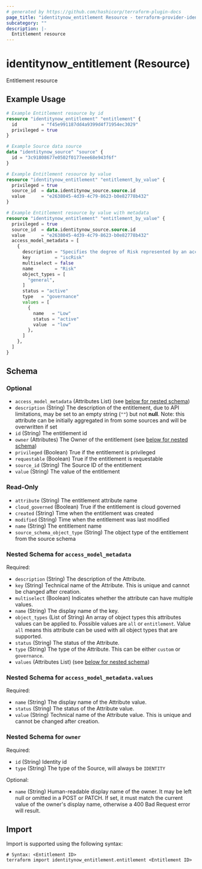 ```yaml
---
# generated by https://github.com/hashicorp/terraform-plugin-docs
page_title: "identitynow_entitlement Resource - terraform-provider-identitynow"
subcategory: ""
description: |-
  Entitlement resource
---
```


# identitynow_entitlement (Resource)

Entitlement resource

## Example Usage

```terraform
# Example Entitlement resource by id
resource "identitynow_entitlement" "entitlement" {
  id         = "f45e991187dd4a9399d4f71954ec3029"
  privileged = true
}

# Example Source data source
data "identitynow_source" "source" {
  id = "3c91808677e0502f0177eee68e943f6f"
}

# Example Entitlement resource by value
resource "identitynow_entitlement" "entitlement_by_value" {
  privileged = true
  source_id  = data.identitynow_source.source.id
  value      = "e2638045-4d39-4c79-8623-b0e82778b432"
}

# Example Entitlement resource by value with metadata
resource "identitynow_entitlement" "entitlement_by_value" {
  privileged = true
  source_id  = data.identitynow_source.source.id
  value      = "e2638045-4d39-4c79-8623-b0e82778b432"
  access_model_metadata = [
    {
      description = "Specifies the degree of Risk represented by an access item."
      key         = "iscRisk"
      multiselect = false
      name        = "Risk"
      object_types = [
        "general",
      ]
      status = "active"
      type   = "governance"
      values = [
        {
          name   = "Low"
          status = "active"
          value  = "low"
        },
      ]
    },
  ]
}
```

<!-- schema generated by tfplugindocs -->
## Schema

### Optional

- `access_model_metadata` (Attributes List) (see [below for nested schema](#nestedatt--access_model_metadata))
- `description` (String) The description of the entitlement, due to API limitations, may be set to an empty string (`""`) but not **null**. Note: this attribute can be initially aggregated in from some sources and will be overwritten if set
- `id` (String) The entitlement id
- `owner` (Attributes) The Owner of the entitlement (see [below for nested schema](#nestedatt--owner))
- `privileged` (Boolean) True if the entitlement is privileged
- `requestable` (Boolean) True if the entitlement is requestable
- `source_id` (String) The Source ID of the entitlement
- `value` (String) The value of the entitlement

### Read-Only

- `attribute` (String) The entitlement attribute name
- `cloud_governed` (Boolean) True if the entitlement is cloud governed
- `created` (String) Time when the entitlement was created
- `modified` (String) Time when the entitlement was last modified
- `name` (String) The entitlement name
- `source_schema_object_type` (String) The object type of the entitlement from the source schema

<a id="nestedatt--access_model_metadata"></a>
### Nested Schema for `access_model_metadata`

Required:

- `description` (String) The description of the Attribute.
- `key` (String) Technical name of the Attribute. This is unique and cannot be changed after creation.
- `multiselect` (Boolean) Indicates whether the attribute can have multiple values.
- `name` (String) The display name of the key.
- `object_types` (List of String) An array of object types this attributes values can be applied to. Possible values are `all` or `entitlement`. Value `all` means this attribute can be used with all object types that are supported.
- `status` (String) The status of the Attribute.
- `type` (String) The type of the Attribute. This can be either `custom` or `governance`.
- `values` (Attributes List) (see [below for nested schema](#nestedatt--access_model_metadata--values))

<a id="nestedatt--access_model_metadata--values"></a>
### Nested Schema for `access_model_metadata.values`

Required:

- `name` (String) The display name of the Attribute value.
- `status` (String) The status of the Attribute value.
- `value` (String) Technical name of the Attribute value. This is unique and cannot be changed after creation.



<a id="nestedatt--owner"></a>
### Nested Schema for `owner`

Required:

- `id` (String) Identity id
- `type` (String) The type of the Source, will always be `IDENTITY`

Optional:

- `name` (String) Human-readable display name of the owner. It may be left null or omitted in a POST or PATCH. If set, it must match the current value of the owner's display name, otherwise a 400 Bad Request error will result.

## Import

Import is supported using the following syntax:

```shell
# Syntax: <Entitlement ID>
terraform import identitynow_entitlement.entitlement <Entitlement ID>
```
